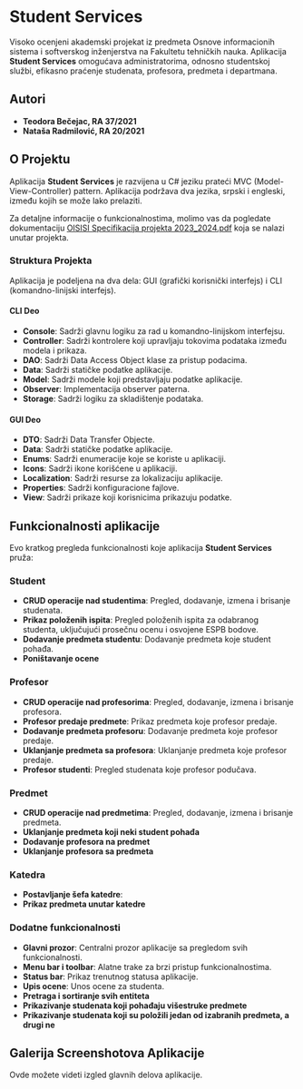 # Student Services

Visoko ocenjeni akademski projekat iz predmeta Osnove informacionih sistema i softverskog inženjerstva na Fakultetu tehničkih nauka. Aplikacija **Student Services** omogućava administratorima, odnosno studentskoj službi, efikasno praćenje studenata, profesora, predmeta i departmana.

## Autori

- **Teodora Bečejac, RA 37/2021**
- **Nataša Radmilović, RA 20/2021**

## O Projektu

Aplikacija **Student Services** je razvijena u C# jeziku prateći MVC (Model-View-Controller) pattern. Aplikacija podržava dva jezika, srpski i engleski, između kojih se može lako prelaziti.

Za detaljne informacije o funkcionalnostima, molimo vas da pogledate dokumentaciju [OISISI Specifikacija projekta 2023_2024.pdf](OISISI%20Specifikacija%20projekta%202023_2024.pdf) koja se nalazi unutar projekta.

### Struktura Projekta
Aplikacija je podeljena na dva dela: GUI (grafički korisnički interfejs) i CLI (komandno-linijski interfejs).

#### CLI Deo
- **Console**: Sadrži glavnu logiku za rad u komandno-linijskom interfejsu.
- **Controller**: Sadrži kontrolere koji upravljaju tokovima podataka između modela i prikaza.
- **DAO**: Sadrži Data Access Object klase za pristup podacima.
- **Data**: Sadrži statičke podatke aplikacije.
- **Model**: Sadrži modele koji predstavljaju podatke aplikacije.
- **Observer**: Implementacija observer paterna.
- **Storage**: Sadrži logiku za skladištenje podataka.

#### GUI Deo
- **DTO**: Sadrži Data Transfer Objecte.
- **Data**: Sadrži statičke podatke aplikacije.
- **Enums**: Sadrži enumeracije koje se koriste u aplikaciji.
- **Icons**: Sadrži ikone korišćene u aplikaciji.
- **Localization**: Sadrži resurse za lokalizaciju aplikacije.
- **Properties**: Sadrži konfiguracione fajlove.
- **View**: Sadrži prikaze koji korisnicima prikazuju podatke.

## Funkcionalnosti aplikacije

Evo kratkog pregleda funkcionalnosti koje aplikacija **Student Services** pruža:

### Student
- **CRUD operacije nad studentima**: Pregled, dodavanje, izmena i brisanje studenata.
- **Prikaz položenih ispita**: Pregled položenih ispita za odabranog studenta, uključujući prosečnu ocenu i osvojene ESPB bodove.
- **Dodavanje predmeta studentu**: Dodavanje predmeta koje student pohađa.
- **Poništavanje ocene**

### Profesor
- **CRUD operacije nad profesorima**: Pregled, dodavanje, izmena i brisanje profesora.
- **Profesor predaje predmete**: Prikaz predmeta koje profesor predaje.
- **Dodavanje predmeta profesoru**: Dodavanje predmeta koje profesor predaje.
- **Uklanjanje predmeta sa profesora**: Uklanjanje predmeta koje profesor predaje.
- **Profesor studenti**: Pregled studenata koje profesor podučava.

### Predmet
- **CRUD operacije nad predmetima**: Pregled, dodavanje, izmena i brisanje predmeta.
- **Uklanjanje predmeta koji neki student pohađa**
- **Dodavanje profesora na predmet**
- **Uklanjanje profesora sa predmeta**

### Katedra
- **Postavljanje šefa katedre**:
- **Prikaz predmeta unutar katedre**

### Dodatne funkcionalnosti
- **Glavni prozor**: Centralni prozor aplikacije sa pregledom svih funkcionalnosti.
- **Menu bar i toolbar**: Alatne trake za brzi pristup funkcionalnostima.
- **Status bar**: Prikaz trenutnog statusa aplikacije.
- **Upis ocene**: Unos ocene za studenta.
- **Pretraga i sortiranje svih entiteta**
- **Prikazivanje studenata koji pohađaju višestruke predmete**
- **Prikazivanje studenata koji su položili jedan od izabranih predmeta, a drugi ne**

## Galerija Screenshotova Aplikacije

Ovde možete videti izgled glavnih delova aplikacije.
